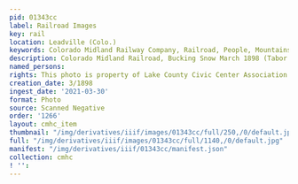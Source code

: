```yaml
---
pid: 01343cc
label: Railroad Images
key: rail
location: Leadville (Colo.)
keywords: Colorado Midland Railway Company, Railroad, People, Mountains, Snow
description: Colorado Midland Railroad, Bucking Snow March 1898 (Tabor home)
named_persons: 
rights: This photo is property of Lake County Civic Center Association.
creation_date: 3/1898
ingest_date: '2021-03-30'
format: Photo
source: Scanned Negative
order: '1266'
layout: cmhc_item
thumbnail: "/img/derivatives/iiif/images/01343cc/full/250,/0/default.jpg"
full: "/img/derivatives/iiif/images/01343cc/full/1140,/0/default.jpg"
manifest: "/img/derivatives/iiif/01343cc/manifest.json"
collection: cmhc
! '': 
---
```

